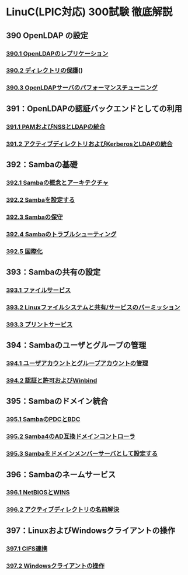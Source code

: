 # LinuC(LPIC対応) 300試験 徹底解説
## 390 OpenLDAP の設定
### [390.1 OpenLDAPのレプリケーション](/390/390_1)
### [390.2 ディレクトリの保護]()()
### [390.3 OpenLDAPサーバのパフォーマンスチューニング]()
## 391：OpenLDAPの認証バックエンドとしての利用
### [391.1 PAMおよびNSSとLDAPの統合]()
### [391.2 アクティブディレクトリおよびKerberosとLDAPの統合]()
## 392：Sambaの基礎
### [392.1 Sambaの概念とアーキテクチャ]()
### [392.2 Sambaを設定する]()
### [392.3 Sambaの保守]()
### [392.4 Sambaのトラブルシューティング]()
### [392.5 国際化]()
## 393：Sambaの共有の設定
### [393.1 ファイルサービス]()
### [393.2 Linuxファイルシステムと共有/サービスのパーミッション]()
### [393.3 プリントサービス]()
## 394：Sambaのユーザとグループの管理
### [394.1 ユーザアカウントとグループアカウントの管理]()
### [394.2 認証と許可およびWinbind]()
## 395：Sambaのドメイン統合
### [395.1 SambaのPDCとBDC]()
### [395.2 Samba4のAD互換ドメインコントローラ]()
### [395.3 Sambaをドメインメンバーサーバとして設定する]()
## 396：Sambaのネームサービス
### [396.1 NetBIOSとWINS]()
### [396.2 アクティブディレクトリの名前解決]()
## 397：LinuxおよびWindowsクライアントの操作
### [397.1 CIFS連携]()
### [397.2 Windowsクライアントの操作]()
